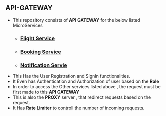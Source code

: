## API-GATEWAY 
* This repository consists of **API GATEWAY** for the below listed MicroServices
    * ### [Flight Service](https://github.com/athreya-harshith/Airline-Reservation)
    * ### [Booking Service](https://github.com/athreya-harshith/Airline-Reservation-Booking)
    * ### [Notification Servie](https://github.com/athreya-harshith/Airline-Reservation-Notification)
* This Has the User Registration and SignIn functionalities.
* It Even has Authentication and Authorization of user based on the **Role**
* In order to access the Other services listed above , the request must be first made to this **API GATEWAY** 
* This is also the **PROXY** server , that redirect requests based on the request.
* It Has **Rate Limiter** to controll the number of incoming requests.
